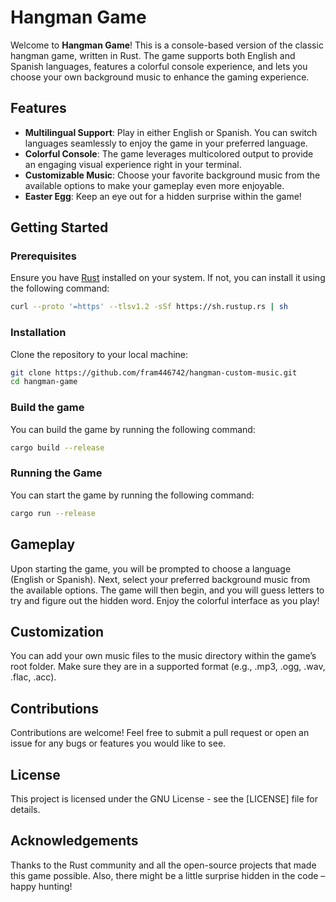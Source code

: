 # Hangman Game

Welcome to **Hangman Game**! This is a console-based version of the classic hangman game, written in Rust. The game supports both English and Spanish languages, features a colorful console experience, and lets you choose your own background music to enhance the gaming experience.

## Features

- **Multilingual Support**: Play in either English or Spanish. You can switch languages seamlessly to enjoy the game in your preferred language.
- **Colorful Console**: The game leverages multicolored output to provide an engaging visual experience right in your terminal.
- **Customizable Music**: Choose your favorite background music from the available options to make your gameplay even more enjoyable.
- **Easter Egg**: Keep an eye out for a hidden surprise within the game!

## Getting Started

### Prerequisites

Ensure you have [Rust](https://www.rust-lang.org/) installed on your system. If not, you can install it using the following command:

```bash
curl --proto '=https' --tlsv1.2 -sSf https://sh.rustup.rs | sh
```

### Installation

Clone the repository to your local machine:

```bash
git clone https://github.com/fram446742/hangman-custom-music.git
cd hangman-game
```

### Build the game

You can build the game by running the following command:

```bash
cargo build --release
```

### Running the Game

You can start the game by running the following command:

```bash
cargo run --release
```

## Gameplay

Upon starting the game, you will be prompted to choose a language (English or Spanish).
Next, select your preferred background music from the available options.
The game will then begin, and you will guess letters to try and figure out the hidden word.
Enjoy the colorful interface as you play!

## Customization

You can add your own music files to the music directory within the game’s root folder. Make sure they are in a supported format (e.g., .mp3, .ogg, .wav, .flac, .acc).

## Contributions

Contributions are welcome! Feel free to submit a pull request or open an issue for any bugs or features you would like to see.

## License

This project is licensed under the GNU License - see the [LICENSE] file for details.

## Acknowledgements

Thanks to the Rust community and all the open-source projects that made this game possible. Also, there might be a little surprise hidden in the code – happy hunting!

